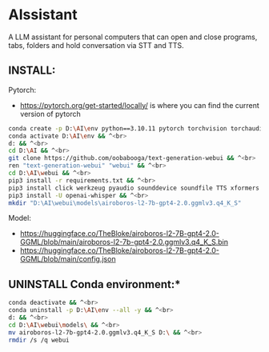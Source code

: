 # AIssistant

A LLM assistant for personal computers that can open and close programs, tabs, folders and hold conversation via STT and TTS.

## INSTALL:
Pytorch:
- https://pytorch.org/get-started/locally/ is where you can find the current version of pytorch

```bash
conda create -p D:\AI\env python==3.10.11 pytorch torchvision torchaudio pytorch-cuda=11.8 -c pytorch -c nvidia -y && ^<br>
conda activate D:\AI\env && ^<br>
d: && ^<br>
cd D:\AI && ^<br>
git clone https://github.com/oobabooga/text-generation-webui && ^<br>
ren "text-generation-webui" "webui" && ^<br>
cd D:\AI\webui && ^<br>
pip3 install -r requirements.txt && ^<br>
pip3 install click werkzeug pyaudio sounddevice soundfile TTS xformers && ^<br>
pip3 install -U openai-whisper && ^<br>
mkdir "D:\AI\webui\models\airoboros-l2-7b-gpt4-2.0.ggmlv3.q4_K_S"
```

Model:
- https://huggingface.co/TheBloke/airoboros-l2-7B-gpt4-2.0-GGML/blob/main/airoboros-l2-7b-gpt4-2.0.ggmlv3.q4_K_S.bin
- https://huggingface.co/TheBloke/airoboros-l2-7B-gpt4-2.0-GGML/blob/main/config.json

## UNINSTALL Conda environment:*

```bash
conda deactivate && ^<br>
conda uninstall -p D:\AI\env --all -y && ^<br>
d: && ^<br>
cd D:\AI\webui\models\ && ^<br>
mv airoboros-l2-7b-gpt4-2.0.ggmlv3.q4_K_S D:\ && ^<br>
rmdir /s /q webui
```